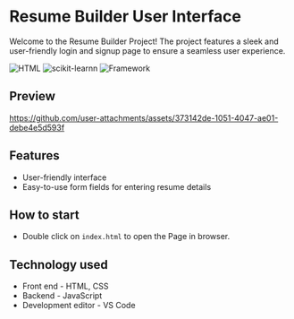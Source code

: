 # Resume Builder User Interface
Welcome to the Resume Builder Project! The project features a sleek and user-friendly login and signup page to ensure a seamless user experience.

![HTML](https://img.shields.io/badge/Markup_Language-HTML-brightgreen) 
![scikit-learnn](https://img.shields.io/badge/Styling-CSS-orange)
![Framework](https://img.shields.io/badge/Programming_Language-JavaScript-yellow)

## Preview
https://github.com/user-attachments/assets/373142de-1051-4047-ae01-debe4e5d593f

## Features 
- User-friendly interface
- Easy-to-use form fields for entering resume details

## How to start
- Double click on `index.html` to open the Page in browser.

## Technology used
- Front end - HTML, CSS
- Backend - JavaScript
- Development editor - VS Code
